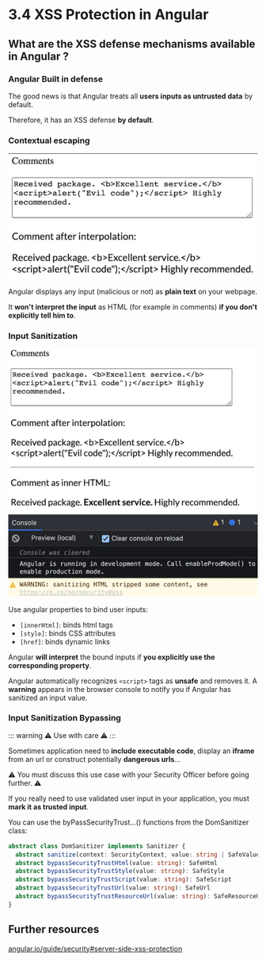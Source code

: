 # 3.4 XSS Protection in Angular

## What are the XSS defense mechanisms available in Angular ?

### Angular Built in defense

The good news is that Angular treats all **users inputs as untrusted data** by default.

Therefore, it has an XSS defense **by default**.

### Contextual escaping

![xss-contextual-escaping](../../assets/xss-contextual-escaping.png)

Angular displays any input (malicious or not) as **plain text** on your webpage.

It **won't interpret the input** as HTML (for example in comments) **if you don't explicitly tell him to**.

### Input Sanitization

![xss-contextual-escaping](../../assets/xss-input-sanitazation.png)

Use angular properties to bind user inputs:

- `[innerHtml]`: binds html tags
- `[style]`: binds CSS attributes
- `[href]`: binds dynamic links

Angular **will interpret** the bound inputs if **you explicitly use the corresponding property**.

Angular automatically recognizes `<script>` tags as **unsafe** and removes it. A **warning** appears in the browser console to notify you if Angular has sanitized an input value.

### Input Sanitization Bypassing

::: warning
:warning: Use with care :warning:
:::

Sometimes application need to **include executable code**, display an **iframe** from an url or construct potentially **dangerous urls**...

:warning: You must discuss this use case with your Security Officer before going further. :warning:

If you really need to use validated user input in your application, you must **mark it as trusted input**.

You can use the byPassSecurityTrust...() functions from the DomSanitizer class:

``` typescript
abstract class DomSanitizer implements Sanitizer {
  abstract sanitize(context: SecurityContext, value: string | SafeValue): string | null
  abstract bypassSecurityTrustHtml(value: string): SafeHtml
  abstract bypassSecurityTrustStyle(value: string): SafeStyle
  abstract bypassSecurityTrustScript(value: string): SafeScript
  abstract bypassSecurityTrustUrl(value: string): SafeUrl
  abstract bypassSecurityTrustResourceUrl(value: string): SafeResourceUrl
}
```
## Further resources

[angular.io/guide/security#server-side-xss-protection](https://angular.io/guide/security#server-side-xss-protection)